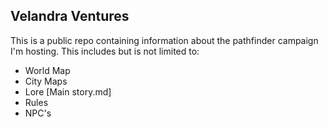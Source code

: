 ## Velandra Ventures


This is a public repo containing information about the pathfinder campaign I'm hosting. This includes but is not limited to:
- World Map
- City Maps
- Lore [Main story.md]
- Rules
- NPC's

